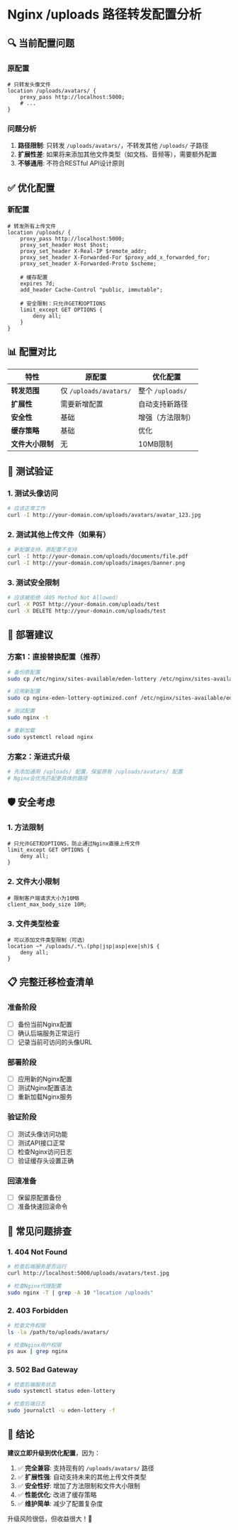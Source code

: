 # Nginx /uploads 路径转发配置分析

## 🔍 当前配置问题

### 原配置
```nginx
# 只转发头像文件
location /uploads/avatars/ {
    proxy_pass http://localhost:5000;
    # ...
}
```

### 问题分析
1. **路径限制**: 只转发 `/uploads/avatars/`，不转发其他 `/uploads/` 子路径
2. **扩展性差**: 如果将来添加其他文件类型（如文档、音频等），需要额外配置
3. **不够通用**: 不符合RESTful API设计原则

## ✅ 优化配置

### 新配置
```nginx
# 转发所有上传文件
location /uploads/ {
    proxy_pass http://localhost:5000;
    proxy_set_header Host $host;
    proxy_set_header X-Real-IP $remote_addr;
    proxy_set_header X-Forwarded-For $proxy_add_x_forwarded_for;
    proxy_set_header X-Forwarded-Proto $scheme;
    
    # 缓存配置
    expires 7d;
    add_header Cache-Control "public, immutable";
    
    # 安全限制：只允许GET和OPTIONS
    limit_except GET OPTIONS {
        deny all;
    }
}
```

## 📊 配置对比

| 特性 | 原配置 | 优化配置 |
|------|--------|----------|
| **转发范围** | 仅 `/uploads/avatars/` | 整个 `/uploads/` |
| **扩展性** | 需要新增配置 | 自动支持新路径 |
| **安全性** | 基础 | 增强（方法限制） |
| **缓存策略** | 基础 | 优化 |
| **文件大小限制** | 无 | 10MB限制 |

## 🧪 测试验证

### 1. 测试头像访问
```bash
# 应该正常工作
curl -I http://your-domain.com/uploads/avatars/avatar_123.jpg
```

### 2. 测试其他上传文件（如果有）
```bash
# 新配置支持，原配置不支持
curl -I http://your-domain.com/uploads/documents/file.pdf
curl -I http://your-domain.com/uploads/images/banner.png
```

### 3. 测试安全限制
```bash
# 应该被拒绝（405 Method Not Allowed）
curl -X POST http://your-domain.com/uploads/test
curl -X DELETE http://your-domain.com/uploads/test
```

## 🔧 部署建议

### 方案1：直接替换配置（推荐）
```bash
# 备份原配置
sudo cp /etc/nginx/sites-available/eden-lottery /etc/nginx/sites-available/eden-lottery.backup

# 应用新配置
sudo cp nginx-eden-lottery-optimized.conf /etc/nginx/sites-available/eden-lottery

# 测试配置
sudo nginx -t

# 重新加载
sudo systemctl reload nginx
```

### 方案2：渐进式升级
```bash
# 先添加通用 /uploads/ 配置，保留原有 /uploads/avatars/ 配置
# Nginx会优先匹配更具体的路径
```

## 🛡️ 安全考虑

### 1. 方法限制
```nginx
# 只允许GET和OPTIONS，防止通过Nginx直接上传文件
limit_except GET OPTIONS {
    deny all;
}
```

### 2. 文件大小限制
```nginx
# 限制客户端请求大小为10MB
client_max_body_size 10M;
```

### 3. 文件类型检查
```nginx
# 可以添加文件类型限制（可选）
location ~* /uploads/.*\.(php|jsp|asp|exe|sh)$ {
    deny all;
}
```

## 📋 完整迁移检查清单

### 准备阶段
- [ ] 备份当前Nginx配置
- [ ] 确认后端服务正常运行
- [ ] 记录当前可访问的头像URL

### 部署阶段
- [ ] 应用新的Nginx配置
- [ ] 测试Nginx配置语法
- [ ] 重新加载Nginx服务

### 验证阶段
- [ ] 测试头像访问功能
- [ ] 测试API接口正常
- [ ] 检查Nginx访问日志
- [ ] 验证缓存头设置正确

### 回滚准备
- [ ] 保留原配置备份
- [ ] 准备快速回滚命令

## 🚨 常见问题排查

### 1. 404 Not Found
```bash
# 检查后端服务是否运行
curl http://localhost:5000/uploads/avatars/test.jpg

# 检查Nginx代理配置
sudo nginx -T | grep -A 10 "location /uploads"
```

### 2. 403 Forbidden
```bash
# 检查文件权限
ls -la /path/to/uploads/avatars/

# 检查Nginx用户权限
ps aux | grep nginx
```

### 3. 502 Bad Gateway
```bash
# 检查后端服务状态
sudo systemctl status eden-lottery

# 检查后端日志
sudo journalctl -u eden-lottery -f
```

## 🎯 结论

**建议立即升级到优化配置**，因为：

1. ✅ **完全兼容**: 支持现有的 `/uploads/avatars/` 路径
2. ✅ **扩展性强**: 自动支持未来的其他上传文件类型
3. ✅ **安全性好**: 增加了方法限制和文件大小限制
4. ✅ **性能优化**: 改进了缓存策略
5. ✅ **维护简单**: 减少了配置复杂度

升级风险很低，但收益很大！🚀
